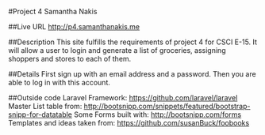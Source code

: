 #Project 4 Samantha Nakis

##Live URL
<http://p4.samanthanakis.me>

##Description
This site fulfills the requirements of project 4 for CSCI E-15. It will allow a user to login and generate a list of groceries, assigning shoppers and stores to each of them.

##Details
First sign up with an email address and a password. Then you are able to log in with this account.

##Outside code
Laravel Framework: https://github.com/laravel/laravel
Master List table from: http://bootsnipp.com/snippets/featured/bootstrap-snipp-for-datatable
Some Forms built with: http://bootsnipp.com/forms
Templates and ideas taken from: https://github.com/susanBuck/foobooks